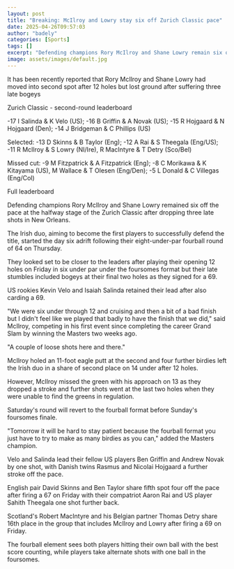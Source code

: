 ```yaml
---
layout: post
title: "Breaking: McIlroy and Lowry stay six off Zurich Classic pace"
date: 2025-04-26T09:57:03
author: "badely"
categories: [Sports]
tags: []
excerpt: "Defending champions Rory McIlroy and Shane Lowry remain six off the pace at the Zurich Classic after dropping three late shots on day two."
image: assets/images/default.jpg
---
```


It has been recently reported that Rory McIlroy and Shane Lowry had moved into second spot after 12 holes but lost ground after suffering three late bogeys

Zurich Classic - second-round leaderboard

-17 I Salinda & K Velo (US); -16 B Griffin & A Novak (US); -15 R Hojgaard & N Hojgaard (Den); -14 J Bridgeman & C Phillips (US)

Selected: -13 D Skinns & B Taylor (Eng); -12 A Rai & S Theegala (Eng/US); -11 R McIlroy & S Lowry (NI/Ire), R MacIntyre & T Detry (Sco/Bel)

Missed cut: -9 M Fitzpatrick & A Fitzpatrick (Eng); -8 C Morikawa & K Kitayama (US), M Wallace & T Olesen (Eng/Den); -5 L Donald & C Villegas (Eng/Col)

Full leaderboard

Defending champions Rory McIlroy and Shane Lowry remained six off the pace at the halfway stage of the Zurich Classic after dropping three late shots in New Orleans.

The Irish duo, aiming to become the first players to successfully defend the title, started the day six adrift following their eight-under-par fourball round of 64 on Thursday.

They looked set to be closer to the leaders after playing their opening 12 holes on Friday in six under par under the foursomes format but their late stumbles included bogeys at their final two holes as they signed for a 69.

US rookies Kevin Velo and Isaiah Salinda retained their lead after also carding a 69.

"We were six under through 12 and cruising and then a bit of a bad finish but I didn't feel like we played that badly to have the finish that we did," said McIlroy, competing in his first event since completing the career Grand Slam by winning the Masters two weeks ago.

"A couple of loose shots here and there."

McIlroy holed an 11-foot eagle putt at the second and four further birdies left the Irish duo in a share of second place on 14 under after 12 holes.

However, McIlroy missed the green with his approach  on 13 as they dropped a stroke and further shots went at the last two holes when they were unable to find the greens in regulation.

Saturday's round will revert to the fourball format before Sunday's foursomes finale.

"Tomorrow it will be hard to stay patient because the fourball format you just have to try to make as many birdies as you can," added the Masters champion.

Velo and Salinda lead their fellow US players Ben Griffin and Andrew Novak by one shot, with Danish twins Rasmus and Nicolai Hojgaard a further stroke off the pace.

English pair David Skinns and Ben Taylor share fifth spot four off the pace after firing a 67 on Friday with their compatriot Aaron Rai and US player Sahith Theegala one shot further back.

Scotland's Robert MacIntyre and his Belgian partner Thomas Detry share 16th place in the group that includes McIlroy and Lowry after firing a 69 on Friday.

The fourball element sees both players hitting their own ball with the best score counting, while players take alternate shots with one ball in the foursomes.


